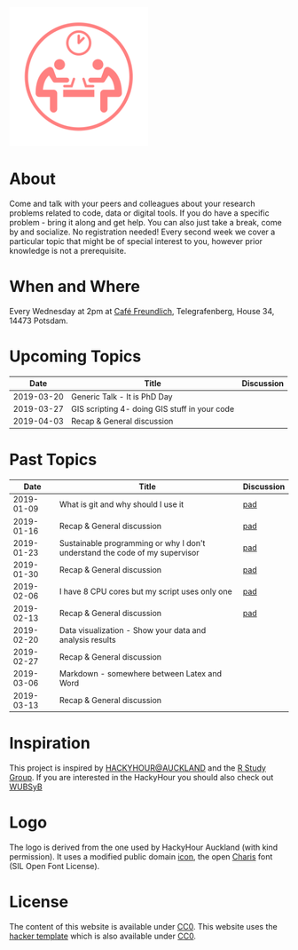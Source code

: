 <img src="./Logo/HackyHourLogoMod.svg" width="250">

# About
Come and talk with your peers and colleagues about your research problems related to code, data or digital tools.
If you do have a specific problem - bring it along and get help.
You can also just take a break, come by and socialize.
No registration needed!
Every second week we cover a particular topic that might be of special interest to you, however prior knowledge is not a prerequisite.

# When and Where
Every Wednesday at 2pm at [Café Freundlich](https://www.openstreetmap.org/?mlat=52.3819&mlon=13.0650#map=16/52.3819/13.0650&layers=N), Telegrafenberg, House 34, 14473 Potsdam.

# Upcoming Topics

| Date       | Title | Discussion |
| ---------- |------ | ---------- |
| 2019-03-20 | Generic Talk - It is PhD Day | |
| 2019-03-27 | GIS scripting 4- doing GIS stuff in your code | |
| 2019-04-03 | Recap & General discussion | |

# Past Topics

| Date       | Title | Discussion |
| ---------- |------ | ---------- |
| 2019-01-09 | What is git and why should I use it | [pad](https://hackmd.io/1SqnbwuJQZaQsjSwOY1C0A) |
| 2019-01-16 | Recap & General discussion | [pad](https://hackmd.io/m9w6SE4cREyaTk0aDbYwTA) |
| 2019-01-23 | Sustainable programming or why I don't understand the code of my supervisor | [pad](https://hackmd.io/tflMMsAnQ367p32MVWwFYw) |
| 2019-01-30 | Recap & General discussion | [pad](https://hackmd.io/20RR1el4QwCjpYXllrqNOg) |
| 2019-02-06 | I have 8 CPU cores but my script uses only one | [pad](https://hackmd.io/_q3PO8slT8qvbVnn2yFLzg) |
| 2019-02-13 | Recap & General discussion | [pad](https://hackmd.io/3ZAf22APRg-8XEsBfA_6kw) |
| 2019-02-20 | Data visualization - Show your data and analysis results | |
| 2019-02-27 | Recap & General discussion | |
| 2019-03-06 | Markdown - somewhere between Latex and Word | |
| 2019-03-13 | Recap & General discussion | |

# Inspiration
This project is inspired by [HACKYHOUR@AUCKLAND](https://uoa-eresearch.github.io/HackyHour/) and the [R Study Group](http://minisciencegirl.github.io/studyGroup/).
If you are interested in the HackyHour you should also check out [WUBSyB](http://wubsyb.github.io/)

# Logo
The logo is derived from the one used by HackyHour Auckland (with kind permission).
It uses a modified public domain <a href="https://thenounproject.com/search/?q=hackathon&i=6324">icon</a>, the open <a href="https://fontlibrary.org/en/font/charis">Charis</a> font (SIL Open Font License).

# License
The content of this website is available under [CC0](LICENSE).
This website uses the [hacker template](https://github.com/pages-themes/hacker/) which is also available under [CC0](https://creativecommons.org/publicdomain/zero/1.0/legalcode).
